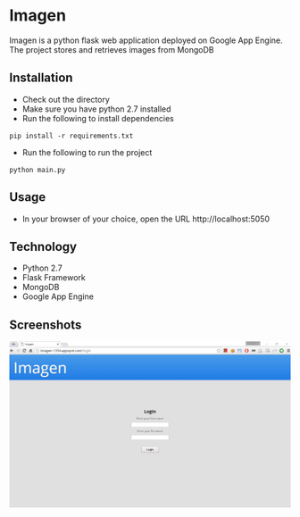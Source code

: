 # Imagen

Imagen is a python flask web application deployed on Google App Engine. The project stores and retrieves images
from MongoDB

## Installation

* Check out the directory
* Make sure you have python 2.7 installed
* Run the following to install dependencies
```
pip install -r requirements.txt
```
* Run the following to run the project
```
python main.py
```

## Usage

* In your browser of your choice, open the URL http://localhost:5050

## Technology
* Python 2.7
* Flask Framework
* MongoDB
* Google App Engine

## Screenshots
![Alt text](./imagen/screenshots/Login_page.png?raw=true "Imagen Login page")
